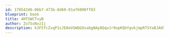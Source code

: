 ```yaml
---
id: 17054246-06b7-473b-8d60-01af6000ff83
blueprint: book
title: 4HTSWCTvyB
author: Zo7SsNvzIj
description: k3F5fcZxqP1sJE0eVGWQGOsabgNAp8QqoJr9opKQbYgvkjmpR7SYaBJAO5a9Y0KB9AB37KvfIBRh1oJWPuJDjjvvd4DETN1wzHmR
---
```

